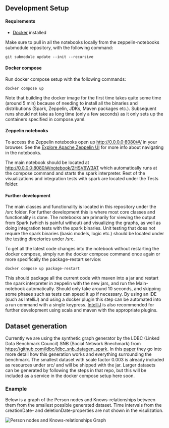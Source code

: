 ## Development Setup
#### Requirements
- [Docker](https://docs.docker.com/get-docker/) installed

Make sure to pull in all the notebooks locally from the zeppelin-notebooks submodule repository, with the following command:  

```
git submodule update --init --recursive
```

#### Docker compose
Run docker compose setup with the following commands:

```
docker compose up

```


Note that building the docker image for the first time takes quite some time (around 5 min) because of needing to install all the binaries and distributions (Spark, Zeppelin, JDKs, Maven packages etc.). Subsequent runs should not take as long time (only a few seconds) as it only sets up the containers specified in compose.yaml.

#### Zeppelin notebooks
To access the Zeppelin notebooks open up http://0.0.0.0:8080/#/ in your browser. See the [Explore Apache Zeppelin UI](https://zeppelin.apache.org/docs/0.10.0/quickstart/explore_ui.html) for more info about navigating in the notebooks.

The main notebook should be located at http://0.0.0.0:8080/#/notebook/2HSV6W3AT which automatically runs at the compose command and starts the spark interpreter. Rest of the visualizations and integration tests with spark are located under the Tests folder.

#### Further development
The main classes and functionality is located in this repository under the /src folder. For further development this is where most core classes and functionality is done. The notebooks are primarily for viewing the output from Spark (which is painful without) and visualizing the graphs, as well as doing integration tests with the spark binaries. Unit testing that does not require the spark binaries (basic models, logic etc.) should be located under the testing directories under /src.

To get all the latest code changes into the notebook without restarting the docker compose, simply run the docker compose command once again or more specifically the package-restart service:

```
docker compose up package-restart
```

This should package all the current code with maven into a jar and restart the spark interpreter in zeppelin with the new jars, and run the Main-notebook automatically. Should only take around 10 seconds, and skipping some phases such as tests can speed it up if necessary. By using an IDE (such as IntelliJ) and using a docker plugin this step can be automated into a run command with a single keypress. [IntelliJ](https://www.jetbrains.com/idea/) is also recommended for further development using scala and maven with the appropriate plugins.

## Dataset generation
Currently we are using the synthetic graph generator by the LDBC (Linked Data Benchmark Council) SNB (Social Network Bnechmark) from https://github.com/ldbc/ldbc_snb_datagen_spark. In this [paper](https://arxiv.org/pdf/2001.02299.pdf) they go into more detail how this generation works and everything surrounding the benchmark. The smallest dataset with scale factor 0.003 is already included as resources under src/ and will be shipped with the jar. Larger datasets can be generated by following the steps in that repo, but this will be included as a service in the docker compose setup here soon.

### Example
Below is a graph of the Person nodes and Knows-relationships between them from the smallest possible generated dataset. Time intervals from the creationDate- and deletionDate-properties are not shown in the visulization.

![Person nodes and Knows-relationships Graph](https://gitlab.stud.idi.ntnu.no/lukasnt/it3920-lukasnt/-/raw/main/docs/snb_person_graph_example.png)

